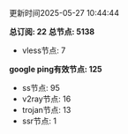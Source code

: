 更新时间2025-05-27 10:44:44

**总订阅: 22**
**总节点: 5138**
- vless节点: 7

**google ping有效节点: 125**
- ss节点: 95
- v2ray节点: 16
- trojan节点: 13
- ssr节点: 1
